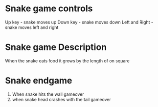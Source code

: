 # Snake game controls

Up key - snake moves up
Down key - snake moves down
Left and Right - snake moves left and right

# Snake game Description 
When the snake eats food it grows by the length of on square

# Snake endgame 
1) When snake hits the wall gameover
2) when snake head crashes with the tail gameover
